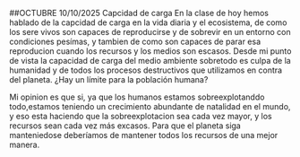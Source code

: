 ##OCTUBRE
10/10/2025
Capcidad de carga 
En la clase de hoy hemos hablado de la capcidad de carga en la vida diaria y el ecosistema, de como los sere vivos son capaces de reproducirse y de sobrevir en un entorno con condiciones pesímas, y tambien de como son capaces de parar esa reproducion cuando los recursos y los medios son escasos. Desde mi punto de vista la capacidad de carga del medio ambiente sobretodo es culpa de la humanidad y de todos los procesos destructivos que utilizamos en contra del planeta.
¿Hay un límite para la población humana?

Mi opinion es que si, ya que los humanos estamos sobreexplotanddo todo,estamos teniendo un crecimiento abundante de natalidad en el mundo, y eso esta haciendo que la sobreexplotacion sea cada vez mayor, y los recursos sean cada vez más excasos. Para que el planeta siga manteniedose deberíamos de mantener todos los recursos de una mejor manera.
